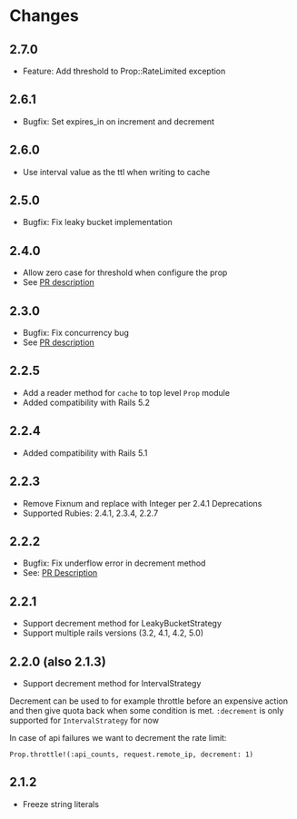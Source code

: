 # Changes

## 2.7.0

* Feature: Add threshold to Prop::RateLimited exception

## 2.6.1

* Bugfix: Set expires_in on increment and decrement

## 2.6.0

* Use interval value as the ttl when writing to cache

## 2.5.0

* Bugfix: Fix leaky bucket implementation

## 2.4.0

* Allow zero case for threshold when configure the prop
* See [PR description](https://github.com/zendesk/prop/pull/37)

## 2.3.0

* Bugfix: Fix concurrency bug
* See [PR description](https://github.com/zendesk/prop/pull/33)

## 2.2.5

* Add a reader method for `cache` to top level `Prop` module
* Added compatibility with Rails 5.2

## 2.2.4

* Added compatibility with Rails 5.1

## 2.2.3

* Remove Fixnum and replace with Integer per 2.4.1 Deprecations
* Supported Rubies: 2.4.1, 2.3.4, 2.2.7

## 2.2.2

* Bugfix: Fix underflow error in decrement method
* See: [PR Description](https://github.com/zendesk/prop/pull/26)

## 2.2.1

* Support decrement method for LeakyBucketStrategy
* Support multiple rails versions (3.2, 4.1, 4.2, 5.0)

## 2.2.0 (also 2.1.3)

* Support decrement method for IntervalStrategy

Decrement can be used to for example throttle before an expensive action and then give quota back when some condition is met.
`:decrement` is only supported for `IntervalStrategy` for now

In case of api failures we want to decrement the rate limit:

`Prop.throttle!(:api_counts, request.remote_ip, decrement: 1)`

## 2.1.2

* Freeze string literals
